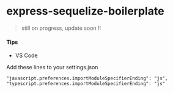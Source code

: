# express-sequelize-boilerplate

> still on progress, update soon !!


#### Tips

- VS Code

Add these lines to your settings.json

```
"javascript.preferences.importModuleSpecifierEnding": "js",
"typescript.preferences.importModuleSpecifierEnding": "js"
```